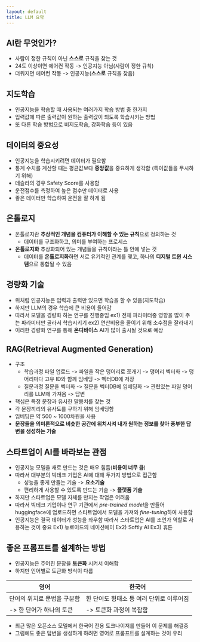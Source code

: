 ```yaml
---
layout: default
title: LLM 요약
---
```


## AI란 무엇인가?

- 사람이 정한 규칙이 아닌 **스스로** 규칙을 찾는 것
- 24도 이상이면 에어컨 작동 -> 인공지능 아님(사람이 정한 규칙)
- 더워지면 에어컨 작동 -> 인공지능(**스스로** 규칙을 찾음)

## 지도학습

- 인공지능을 학습할 때 사용되는 여러가지 학습 방법 중 한가지
- 입력값에 따른 출력값이 원하는 출력값이 되도록 학습시키는 방법
- 또 다른 학습 방법으로 비지도학습, 강화학습 등이 있음

## 데이터의 중요성

- 인공지능을 학습시키려면 데이터가 필요함
- 통계 수치를 계산할 때는 평균값보다 **중앙값**을 중요하게 생각함
  (특이값들을 무시하기 위해)
- 테슬라의 경우 Safety Score를 사용함 
- 운전점수를 측정하여 높은 점수만 데이터로 사용
- 좋은 데이터만 학습하여 운전을 잘 하게 됨

## 온톨로지
- 온톨로지란 **추상적인 개념을 컴퓨터가 이해할 수 있는 규칙**으로 정의하는 것  
  - 데이터를 구조화하고, 의미를 부여하는 프로세스
- **온톨로지화**
  추상화되어 있는 개념들을 규칙이라는 틀 안에 넣는 것
  - 데이터를 **온톨로지화**하면 서로 유기적인 관계를 맺고,
    하나의 **디지털 트윈 시스템**으로 통합될 수 있음

## 경량화 기술

- 위처럼 인공지능은 입력과 출력만 있으면 학습을 할 수 있음(지도학습)
- 하지만 LLM의 경우 학습에 큰 비용이 들어감
- 따라서 모델을 경량화 하는 연구를 진행중임
  ex1) 전체 파라미터중 영향을 많이 주는 파라미터만 골라서 학습시키기
  ex2) 연산비용을 줄이기 위해 소수점을 잘라내기
- 이러한 경량화 연구를 통해 **온디바이스** AI가 많이 출시될 것으로 예상

## RAG(Retrieval Augmented Generation)

- 구조
  - 학습과정
    파일 업로드 -> 파일을 작은 덩어리로 쪼개기 -> 덩어리 벡터화 -> 덩어리마다 고유 ID와 함께 임베딩 -> 벡터DB에 저장
  - 질문과정
    질문을 벡터화 -> 질문을 벡터DB에 임베딩화 -> 관련있는 파일 덩어리를 LLM에 가져옴 -> 답변
- 핵심은 특정 문장과 유사한 말뭉치를 찾는 것
- 각 문장끼리의 유사도를 구하기 위해 임베딩함
- 임베딩은 약 500 ~ 1000차원을 사용
- **문장들을 의미론적으로 비슷한 공간에 위치시켜 내가 원하는 정보를 찾아 풍부한 답변을 생성하는 기술**

## 스타트업이 AI를 바라보는 관점

- 인공지능 모델을 새로 만드는 것은 매우 힘듬(**비용이 너무 큼**)
- 따라서 대부분의 빅테크 기업은 AI에 대해 두가지 방법으로 접근함
  - 성능을 좋게 만들는 기술 -> **요소기술**
  - 편리하게 사용할 수 있도록 만드는 기술 -> **플랫폼 기술**
- 하지만 스타트업은 모델 자체를 만지는 작업은 어려움
- 따라서 빅테크 기업이나 연구 기관에서 *pre-trained model*을 만들어 huggingface에 업로드하면 스타트업에서 모델을 가져와 *fine-tuning*하여 사용함
- 인공지능은 결국 데이터가 성능을 좌우함 따라서 스타트업은 AI를 조언가 역할로 사용하는 것이 중요
Ex1) 뉴로이드의 네이션에이
Ex2) Softly AI
Ex3) 휴튼

## 좋은 프롬프트를 설계하는 방법

- 인공지능은 주어진 문장을 **토큰화** 시켜서 이해함
- 하지만 언어별로 토큰화 방식이 다름
  
| 영어 | 한국어 |
|----|---|
| 단어의 위치로 문법을 구분함 | 한 단어도 형태소 등 여러 단위로 이루어짐 |
| -> 한 단어가 하나의 토큰 | -> 토큰화 과정이 복잡함 |

- 최근 많은 오픈소스 모델에서 한국어 전용 토크나이저를 만들어 이 문제를 해결중
- 그럼에도 좋은 답변을 생성하게 하려면 영어로 프롬프트를 설계하는 것이 유리
